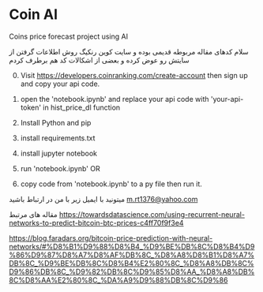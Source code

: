 # Coin AI

Coins price forecast project using AI

سلام کدهای مقاله مربوطه قدیمی بوده و سایت کوین رنکیگ روش اطلاعات گرفتن از سایتش رو عوض کرده و بعضی از اشکالات کد هم برطرف کردم

0. Visit https://developers.coinranking.com/create-account then sign up and copy your api code.
1. open the 'notebook.ipynb' and replace your api code with 'your-api-token' in hist_price_dl function
2. Install Python and pip
3. install requirements.txt
 
4. install jupyter notebook
5. run 'notebook.ipynb'
OR
4. copy code from 'notebook.ipynb' to a py file then run it.

میتونید با ایمیل زیر با من در ارتباط باشید
m.rt1376@yahoo.com

مقاله های مرتبط
https://towardsdatascience.com/using-recurrent-neural-networks-to-predict-bitcoin-btc-prices-c4ff70f9f3e4

https://blog.faradars.org/bitcoin-price-prediction-with-neural-networks/#%D8%B1%D9%88%D8%B4_%D9%BE%DB%8C%D8%B4%D9%86%D9%87%D8%A7%D8%AF%DB%8C_%D8%A8%D8%B1%D8%A7%DB%8C_%D9%BE%DB%8C%D8%B4%E2%80%8C_%D8%A8%DB%8C%D9%86%DB%8C_%D9%82%DB%8C%D9%85%D8%AA_%D8%A8%DB%8C%D8%AA%E2%80%8C_%DA%A9%D9%88%DB%8C%D9%86
